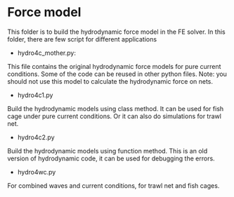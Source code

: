 # Force model
This folder is to build the hydrodynamic force model in the FE solver. 
In this folder, there are few script for different applications

- hydro4c_mother.py:
 
 This file contains the original hydrodynamic force models for pure current conditions. 
 Some of the code can be reused in other python files. Note: you should not use this model to calculate 
 the hydrodynamic force on nets.
 
 - hydro4c1.py
 
 Build the hydrodynamic models using class method. It can be used for fish cage under pure current conditions. 
 Or it can also do simulations for trawl net.
 
 - hydro4c2.py

Build the hydrodynamic models using function method. This is an old version of hydrodynamic code, it can be used for debugging the errors. 

- hydro4wc.py

For combined waves and current conditions, for trawl net and fish cages.
